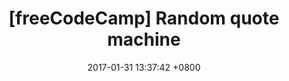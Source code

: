 ---
title:  "[freeCodeCamp] Random quote machine"
date:   2017-01-31 13:37:42 +0800
categories: Pages
demo_url: /demo/random-quote-machine/
---